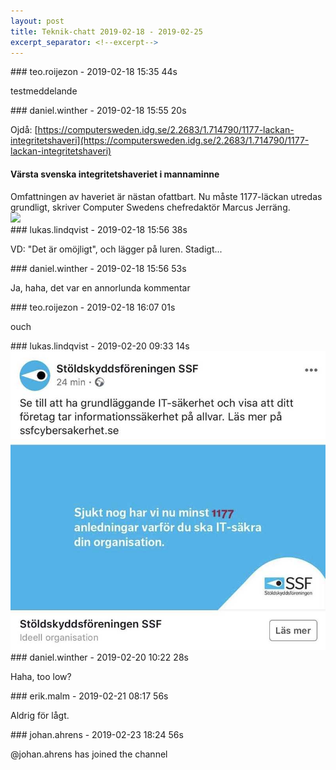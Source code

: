 ```yaml
---
layout: post
title: Teknik-chatt 2019-02-18 - 2019-02-25
excerpt_separator: <!--excerpt-->
---
```

<section class="message" markdown="1">
### teo.roijezon - 2019-02-18 15:35 44s

testmeddelande
</section>
<section class="message" markdown="1">
### daniel.winther - 2019-02-18 15:55 20s

Ojdå: [https://computersweden.idg.se/2.2683/1.714790/1177-lackan-integritetshaveri](https://computersweden.idg.se/2.2683/1.714790/1177-lackan-integritetshaveri)

<div class="attachment"><h4>Värsta svenska integritetshaveriet i mannaminne</h4><div class="text">Omfattningen av haveriet är nästan ofattbart. Nu måste 1177-läckan utredas grundligt, skriver Computer Swedens chefredaktör Marcus Jerräng.</div>
<a href="https://computersweden.idg.se/2.2683/1.714790/1177-lackan-integritetshaveri"><div class="linkdiv"><img src="/assets/blogAssets/Värsta svenska integritetshaveriet i mannaminne" fallback="Värsta svenska integritetshaveriet i mannaminne"/></div></a></div>
    
</section>
<section class="message" markdown="1">
### lukas.lindqvist - 2019-02-18 15:56 38s

VD: "Det är omöjligt", och lägger på luren. Stadigt...
</section>
<section class="message" markdown="1">
### daniel.winther - 2019-02-18 15:56 53s

Ja, haha, det var en annorlunda kommentar
</section>
<section class="message" markdown="1">
### teo.roijezon - 2019-02-18 16:07 01s

ouch
</section>
<section class="message" markdown="1">
### lukas.lindqvist - 2019-02-20 09:33 14s


<div class="imageblock">
<a href="/assets/blogAssets/FGBHXAQ5A-fo0tjq89rjh21.jpeg">
<img alt="fo0tjq89rjh21.jpeg" src="/assets/blogAssets/thumbnail-FGBHXAQ5A-fo0tjq89rjh21.jpeg"/>
</a></div>

     
</section>
<section class="message" markdown="1">
### daniel.winther - 2019-02-20 10:22 28s

Haha, too low?
</section>
<section class="message" markdown="1">
### erik.malm - 2019-02-21 08:17 56s

Aldrig för lågt.
</section>
<section class="message" markdown="1">
### johan.ahrens - 2019-02-23 18:24 56s

@johan.ahrens has joined the channel

<!--excerpt-->
</section>